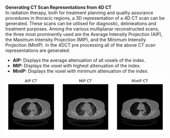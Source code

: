 **Generating CT Scan Representations from 4D CT** 
<br /> In radiation therapy, both for treatment planning and quality assurance procedures in thoracic regions, a 3D representation of a 4D CT scan can be generated. These scans can be utilised for diagnostic, delinieations and treatment purposes. Among the various multiplanar reconstructed scans, the three most prominently used are the Average Intensity Projection (AIP), the Maximum Intensity Projection (MIP), and the Minimum Intensity Projection (MinIP). In the 4DCT pre processing all of the above CT scan representations are generated.
<br>
 * **AIP:** Displays the average attenuation of all voxels of the index.
 * **MIP:** Displays the voxel with highest attenuation of the index.
 * **MinIP:** Displays the voxel with minimum attenuation of the index.
  
![AIP_MIP_MinIP](../Images/AIP_MIP_MinIP.png)


